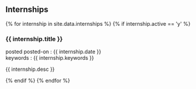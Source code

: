 ## Internships
{% for internship in site.data.internships %}
{% if internship.active == 'y' %}

### {{ internship.title }}
posted posted-on : {{ internship.date }}  
keywords : {{ internship.keywords }}

{{ internship.desc }}

{% endif %}
{% endfor %}
